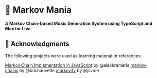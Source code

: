 # 🎵 Markov Mania

**A Markov Chain-based Music Generation System using TypeScript and Max for Live**

## 🤝 Acknowledgments

The following projects were used as learning material or references:

[Markov Chain Implementation in JavaScript](https://medium.com/@alexkrameris/markov-chain-implementation-in-javascript-a698f371d66f) by @alexkrameris
[markov-chains](https://github.com/bdchauvette/markov-chains) by @bdchauvette
[markovify](https://github.com/jsvine/markovify) by @jsvine
